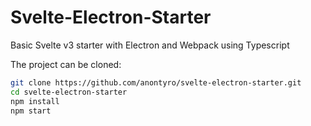 # Svelte-Electron-Starter

Basic Svelte v3 starter with Electron and Webpack using Typescript

The project can be cloned:
```bash
git clone https://github.com/anontyro/svelte-electron-starter.git
cd svelte-electron-starter
npm install
npm start
```
